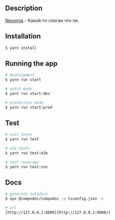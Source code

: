 ## Description

[Nexomia](https://nexo.fun) - Какой-то слоган что ли.

## Installation

```bash
$ yarn install
```

## Running the app

```bash
# development
$ yarn run start

# watch mode
$ yarn run start:dev

# production mode
$ yarn run start:prod
```

## Test

```bash
# unit tests
$ yarn run test

# e2e tests
$ yarn run test:e2e

# test coverage
$ yarn run test:cov
```
## Docs

```bash
# generate autodocs
$ npx @compodoc/compodoc -p tsconfig.json -s

# url
[http://127.0.0.1:8080](http://127.0.0.1:8080/)
```
